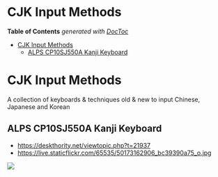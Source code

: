 


# CJK Input Methods

<!-- START doctoc generated TOC please keep comment here to allow auto update -->
<!-- DON'T EDIT THIS SECTION, INSTEAD RE-RUN doctoc TO UPDATE -->
**Table of Contents**  *generated with [DocToc](https://github.com/thlorenz/doctoc)*

- [CJK Input Methods](#cjk-input-methods)
  - [ALPS CP10SJ550A Kanji Keyboard](#alps-cp10sj550a-kanji-keyboard)

<!-- END doctoc generated TOC please keep comment here to allow auto update -->


# CJK Input Methods


A collection of keyboards &amp; techniques old &amp; new to input Chinese, Japanese and Korean

## ALPS CP10SJ550A Kanji Keyboard

* https://deskthority.net/viewtopic.php?t=21937
* https://live.staticflickr.com/65535/50173162906_bc39390a75_o.jpg

![](./raw/main/ALPS%20CP10SJ550A%20Kanji%20Keyboard/50173162906_bc39390a75_o.small.jpg)

